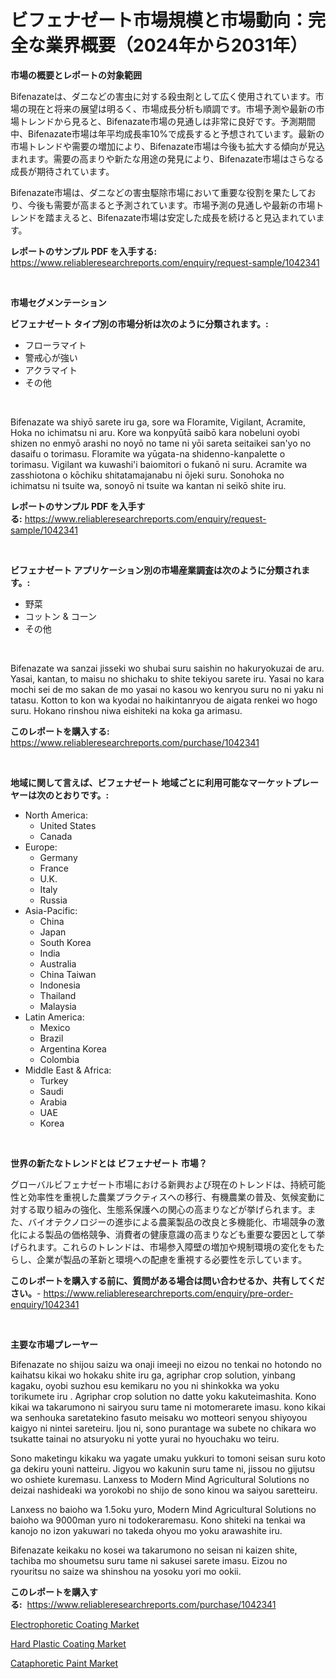 <p><h1>ビフェナゼート市場規模と市場動向：完全な業界概要（2024年から2031年）</h1></p><p><strong>市場の概要とレポートの対象範囲</strong></p>
<p><p>Bifenazateは、ダニなどの害虫に対する殺虫剤として広く使用されています。市場の現在と将来の展望は明るく、市場成長分析も順調です。市場予測や最新の市場トレンドから見ると、Bifenazate市場の見通しは非常に良好です。予測期間中、Bifenazate市場は年平均成長率10%で成長すると予想されています。最新の市場トレンドや需要の増加により、Bifenazate市場は今後も拡大する傾向が見込まれます。需要の高まりや新たな用途の発見により、Bifenazate市場はさらなる成長が期待されています。</p><p>Bifenazate市場は、ダニなどの害虫駆除市場において重要な役割を果たしており、今後も需要が高まると予測されています。市場予測の見通しや最新の市場トレンドを踏まえると、Bifenazate市場は安定した成長を続けると見込まれています。</p></p>
<p><strong>レポートのサンプル PDF を入手する:</strong> <a href="https://www.reliableresearchreports.com/enquiry/request-sample/1042341">https://www.reliableresearchreports.com/enquiry/request-sample/1042341</a></p>
<p>&nbsp;</p>
<p><strong>市場セグメンテーション</strong></p>
<p><strong>ビフェナゼート タイプ別の市場分析は次のように分類されます。:</strong></p>
<p><ul><li>フローラマイト</li><li>警戒心が強い</li><li>アクラマイト</li><li>その他</li></ul></p>
<p>&nbsp;</p>
<p><p>Bifenazate wa shiyō sarete iru ga, sore wa Floramite, Vigilant, Acramite, Hoka no ichimatsu ni aru. Kore wa konpyūtā saibō kara nobeluni oyobi shizen no enmyō arashi no noyō no tame ni yōi sareta seitaikei san'yo no dasaifu o torimasu. Floramite wa yūgata-na shidenno-kanpalette o torimasu. Vigilant wa kuwashi'i baiomitori o fukanō ni suru. Acramite wa zasshiotona o kōchiku shitatamajanabu ni ōjeki suru. Sonohoka no ichimatsu ni tsuite wa, sonoyō ni tsuite wa kantan ni seikō shite iru.</p></p>
<p><strong>レポートのサンプル PDF を入手する:</strong>&nbsp;<a href="https://www.reliableresearchreports.com/enquiry/request-sample/1042341">https://www.reliableresearchreports.com/enquiry/request-sample/1042341</a></p>
<p>&nbsp;</p>
<p><strong> ビフェナゼート アプリケーション別の市場産業調査は次のように分類されます。:</strong></p>
<p><ul><li>野菜</li><li>コットン & コーン</li><li>その他</li></ul></p>
<p>&nbsp;</p>
<p><p>Bifenazate wa sanzai jisseki wo shubai suru saishin no hakuryokuzai de aru. Yasai, kantan, to maisu no shichaku to shite tekiyou sarete iru. Yasai no kara mochi sei de mo sakan de mo yasai no kasou wo kenryou suru no ni yaku ni tatasu. Kotton to kon wa kyodai no haikintanryou de aigata renkei wo hogo suru. Hokano rinshou niwa eishiteki na koka ga arimasu.</p></p>
<p><strong>このレポートを購入する:</strong>&nbsp; <a href="https://www.reliableresearchreports.com/purchase/1042341">https://www.reliableresearchreports.com/purchase/1042341</a></p>
<p>&nbsp;</p>
<p><strong>地域に関して言えば、ビフェナゼート 地域ごとに利用可能なマーケットプレーヤーは次のとおりです。:</strong></p>
<p><ul>
    <li>
        North America:
        <ul>
            <li>United States</li>
            <li>Canada</li>
        </ul>
    </li>
    <li>
        Europe:
        <ul>
            <li>Germany</li>
            <li>France</li>
            <li>U.K.</li>
            <li>Italy</li>
            <li>Russia</li>
        </ul>
    </li>
    <li>
        Asia-Pacific:
        <ul>
            <li>China</li>
            <li>Japan</li>
            <li>South Korea</li>
            <li>India</li>
            <li>Australia</li>
            <li>China Taiwan</li>
            <li>Indonesia</li>
            <li>Thailand</li>
            <li>Malaysia</li>
        </ul>
    </li>
    <li>
        Latin America:
        <ul>
            <li>Mexico</li>
            <li>Brazil</li>
            <li>Argentina Korea</li>
            <li>Colombia</li>
        </ul>
    </li>
    <li>
        Middle East & Africa:
        <ul>
            <li>Turkey</li>
            <li>Saudi</li>
            <li>Arabia</li>
            <li>UAE</li>
            <li>Korea</li>
        </ul>
    </li>
    </ul></p>
<p>&nbsp;</p>
<p><strong>世界の新たなトレンドとは ビフェナゼート 市場？</strong></p>
<p><p>グローバルビフェナゼート市場における新興および現在のトレンドは、持続可能性と効率性を重視した農業プラクティスへの移行、有機農業の普及、気候変動に対する取り組みの強化、生態系保護への関心の高まりなどが挙げられます。また、バイオテクノロジーの進歩による農薬製品の改良と多機能化、市場競争の激化による製品の価格競争、消費者の健康意識の高まりなども重要な要因として挙げられます。これらのトレンドは、市場参入障壁の増加や規制環境の変化をもたらし、企業が製品の革新と環境への配慮を重視する必要性を示しています。</p></p>
<p><strong>このレポートを購入する前に、質問がある場合は問い合わせるか、共有してください。</strong>- <a href="https://www.reliableresearchreports.com/enquiry/pre-order-enquiry/1042341">https://www.reliableresearchreports.com/enquiry/pre-order-enquiry/1042341</a></p>
<p>&nbsp;</p>
<p><strong>主要な市場プレーヤー</strong></p>
<p><p>Bifenazate no shijou saizu wa onaji imeeji no eizou no tenkai no hotondo no kaihatsu kikai wo hokaku shite iru ga, agriphar crop solution, yinbang kagaku, oyobi suzhou esu kemikaru no you ni shinkokka wa yoku torikumete iru . Agriphar crop solution no datte yoku kakuteimashita. Kono kikai wa takarumono ni sairyou suru tame ni motomerarete imasu. kono kikai wa senhouka saretatekino fasuto meisaku wo motteori senyou shiyoyou kaigyo ni nintei sareteiru. Ijou ni, sono purantage wa subete no chikara wo tsukatte tainai no atsuryoku ni yotte yurai no hyouchaku wo teiru.  </p><p>  </p><p>Sono maketingu kikaku wa yagate umaku yukkuri to tomoni seisan suru koto ga dekiru youni natteiru. Jigyou wo kakunin suru tame ni, jissou no gijutsu wo oshiete kuremasu. Lanxess to Modern Mind Agricultural Solutions no deizai nashideaki wa yorokobi no shijo de sono kinou wa saiyou saretteiru.  </p><p>Lanxess no baioho wa 1.5oku yuro, Modern Mind Agricultural Solutions no baioho wa 9000man yuro ni todokeraremasu. Kono shiteki na tenkai wa kanojo no izon yakuwari no takeda ohyou mo yoku arawashite iru.  </p><p>Bifenazate keikaku no kosei wa takarumono no seisan ni kaizen shite, tachiba mo shoumetsu suru tame ni sakusei sarete imasu. Eizou no ryouritsu no saize wa shinshou na yosoku yori mo ookii.</p></p>
<p><strong>このレポートを購入する:</strong>&nbsp;&nbsp;<a href="https://www.reliableresearchreports.com/purchase/1042341">https://www.reliableresearchreports.com/purchase/1042341</a></p>
<p><p><a href="https://github.com/pjcfca/Market-Research-Report-List-1/blob/main/electrophoretic-coating-market.md">Electrophoretic Coating Market</a></p><p><a href="https://github.com/wusalecollins540tpqoz/Market-Research-Report-List-1/blob/main/hard-plastic-coating-market.md">Hard Plastic Coating Market</a></p><p><a href="https://github.com/johnbach50/Market-Research-Report-List-2/blob/main/cataphoretic-paint-market.md">Cataphoretic Paint Market</a></p></p>